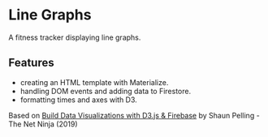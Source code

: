 # Line Graphs

A fitness tracker displaying line graphs.

<!-- <p align="center">
        <img src="screenshot.png">
</p> -->

## Features

- creating an HTML template with Materialize.
- handling DOM events and adding data to Firestore.
- formatting times and axes with D3.

Based on [Build Data Visualizations with D3.js & Firebase](https://www.udemy.com/course/build-data-uis-with-d3-firebase/) by Shaun Pelling - The Net Ninja (2019)
